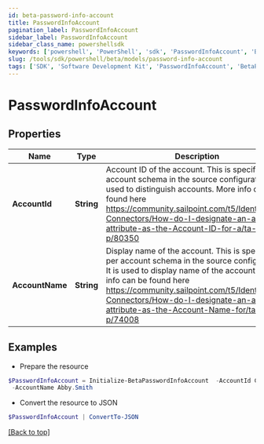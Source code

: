 ```yaml
---
id: beta-password-info-account
title: PasswordInfoAccount
pagination_label: PasswordInfoAccount
sidebar_label: PasswordInfoAccount
sidebar_class_name: powershellsdk
keywords: ['powershell', 'PowerShell', 'sdk', 'PasswordInfoAccount', 'BetaPasswordInfoAccount'] 
slug: /tools/sdk/powershell/beta/models/password-info-account
tags: ['SDK', 'Software Development Kit', 'PasswordInfoAccount', 'BetaPasswordInfoAccount']
---
```



# PasswordInfoAccount

## Properties

Name | Type | Description | Notes
------------ | ------------- | ------------- | -------------
**AccountId** | **String** | Account ID of the account. This is specified per account schema in the source configuration. It is used to distinguish accounts. More info can be found here https://community.sailpoint.com/t5/IdentityNow-Connectors/How-do-I-designate-an-account-attribute-as-the-Account-ID-for-a/ta-p/80350 | [optional] 
**AccountName** | **String** | Display name of the account. This is specified per account schema in the source configuration. It is used to display name of the account. More info can be found here https://community.sailpoint.com/t5/IdentityNow-Connectors/How-do-I-designate-an-account-attribute-as-the-Account-Name-for/ta-p/74008 | [optional] 

## Examples

- Prepare the resource
```powershell
$PasswordInfoAccount = Initialize-BetaPasswordInfoAccount  -AccountId CN=Abby Smith,OU=Austin,OU=Americas,OU=Demo,DC=seri,DC=acme,DC=com `
 -AccountName Abby.Smith
```

- Convert the resource to JSON
```powershell
$PasswordInfoAccount | ConvertTo-JSON
```


[[Back to top]](#) 

